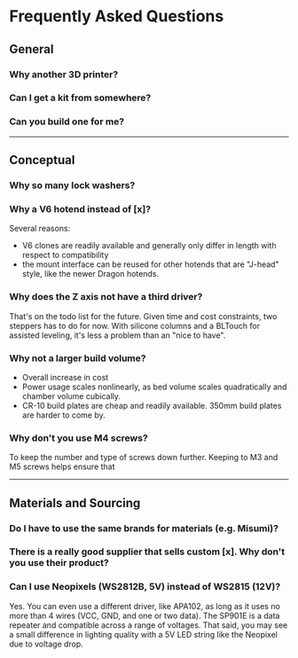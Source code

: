 # Frequently Asked Questions

## General

### Why another 3D printer?

### Can I get a kit from somewhere?

### Can you build one for me?

---

## Conceptual

### Why so many lock washers?

### Why a V6 hotend instead of [x]?

Several reasons:

- V6 clones are readily available and generally only differ in length with respect to compatibility
- the mount interface can be reused for other hotends that are "J-head" style, like the newer Dragon hotends.

### Why does the Z axis not have a third driver?

That's on the todo list for the future. Given time and cost constraints, two steppers has to do for now. With silicone columns and a BLTouch for assisted leveling, it's less a problem than an "nice to have".

### Why not a larger build volume?

- Overall increase in cost
- Power usage scales nonlinearly, as bed volume scales quadratically and chamber volume cubically.
- CR-10 build plates are cheap and readily available. 350mm build plates are harder to come by.

### Why don't you use M4 screws?

To keep the number and type of screws down further. Keeping to M3 and M5 screws helps ensure that 

---

## Materials and Sourcing

### Do I have to use the same brands for materials (e.g. Misumi)?

### There is a really good supplier that sells custom [x]. Why don't you use their product?

### Can I use Neopixels (WS2812B, 5V) instead of WS2815 (12V)?

Yes. You can even use a different driver, like APA102, as long as it uses no more than 4 wires (VCC, GND, and one or two data). The SP901E is a data repeater and compatible across a range of voltages. That said, you may see a small difference in lighting quality with a 5V LED string like the Neopixel due to voltage drop.
